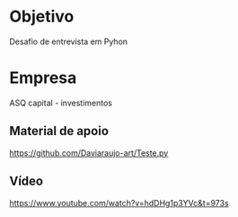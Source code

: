 # Objetivo
Desafio de entrevista em Pyhon

# Empresa
ASQ capital - investimentos

## Material de apoio
https://github.com/Daviaraujo-art/Teste.py


## Vídeo
https://www.youtube.com/watch?v=hdDHg1p3YVc&t=973s
